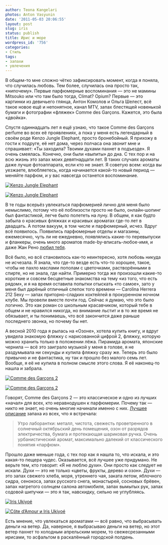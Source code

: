 ```yaml
---
author: Teona Kangelari
photos: Anton Vasyunin
date: '2011-05-03 20:06:55'
layout: post
slug: iris
status: publish
title: Ирис и море
wordpress_id: '756'
categories:
- Стиль
tags:
- запахи
- увлечения
---
```


В общем-то мне сложно чётко зафиксировать момент, когда я поняла, что
случилась любовь. Тем более, случилась она просто так, «нипочему». Первые
парфюмерные воспоминания — это не мамины Mitsouko или что там было тогда,
Climat? Opium? Первые — это картинки из девичьего глянца, Антон Комолов и
Ольга Шелест, всё такое новое ещё и непонятное, канал MTV, запах блестящей
новенькой бумаги и фотографии «фляжек» Comme des Garçons. Кажется, это была
«двойка».

Спустя одиннадцать лет я ещё узнаю, что такое Comme des Garçons perfume во
всех её проявлениях, а пока у меня есть легендарный в своём роде Kenzo Jungle
Elephant, просто бронебойный. Я прихожу в гости к подруге, её нет дома, через
полчаса она звонит мне и спрашивает: «Ты заходила? Твоими духами пахнет в
подъезде». Я очень смеялась. Конечно, они были «выпиты» до дна. С тех пор и на
всю жизнь это запах моих девятнадцати лет. В таких случаях ароматы даже лучше
фотоаппарата, если кто не знает. Я советую всем: когда вы уезжаете,
влюбляетесь, когда начинается какой-то новый период — меняйте парфюм, и у вас
навсегда останется воспоминание.

[![Kenzo Jungle Elephant](https://lh3.googleusercontent.com/-jeZf3HAi78A/Trf-djB5pYI/AAAAAAAAAYc/FTM5S4RSRE4/s720/img_3447.jpg)][3]

[![Kenzo Jungle Elephant](https://lh5.googleusercontent.com/-sIiSmzWBWL4/Trf-dusn_1I/AAAAAAAAAYY/_QSl58ZxT6s/s720/img_3459.jpg)][4]

В те годы всерьёз увлекаться парфюмерией лично для меня было немыслимо, потому
что её поблизости просто не было, онлайн-шопинг был фантастикой, легче было
полететь на луну. В общем, я как будто забыла о красивых фляжках и красивых
ароматах где-то лет в двадцать. А потом вакуум, в том числе и парфюмерный,
исчез. Вдруг всё появилось. Появились парфюмерные отделы и магазины,
ежемесячно, чуть ли не ежедневно, появлялись какие-то перевыпуски и фланкеры,
очень много ароматов made-by-вписать-любое-имя, и даже Жан Рено [любил тебя][1].

Всё было, но всё становилось как-то неинтересно, хотя любовь никуда не
исчезала. Я знала, что где-то везде есть что-то хорошее, такое, чтобы не пахло
маслами пополам с цветочками, растворёнными в спирте, но не знала, где найти.
Примерно тогда же произошли какие-то короткие и совсем бесцветные знакомства
на тему «из того, что есть рядом», и я на время оставила попытки отыскать «то
самое», зато у меня был дарёный отличный слепок того времени — Carolina
Herrera 212 Sexy — запах приторно-сладких коктейлей в прокуренном ночном
клубе. Мы провели вместе почти год. Сейчас я думаю, что это было логично. Это
как роман со школьным красавчиком, который тебе в общем и не нравился никогда,
но внимание льстит и в то же время не обязывает, и ты понимаешь, что всё
закончится даже раньше последнего звонка, но почему бы нет.

А весной 2010 года я рылась на «Озоне», хотела купить книгу, и вдруг увидела
знакомую фляжку с нарисованной цифрой 2, фляжку, которую можно хранить только
в положении лёжа. Пирамида аромата, японские чернила — всё это заиграло
музыкой у меня в голове, я не раздумывала ни секунды и купила фляжку сразу же.
Теперь это было привычно и не фантастика, ну так и прошло без малого семь лет.
Вообще, я её не купила в полном смысле этого слова. Я её наконец-то нашла и
забрала.

[![Comme des Garçons 2](https://lh5.googleusercontent.com/-51YtMc0qyzI/Trf-h08ug5I/AAAAAAAAAYs/-e_T6ECpiMs/s720/img_3468.jpg)][5]

[![Comme des Garçons 2](https://lh5.googleusercontent.com/-_NracM9tuE0/Trf-hTu8xFI/AAAAAAAAAYo/RTXovOysCCg/s720/img_3478.jpg)][6]

Говорят, Comme des Garçons 2 — это классическое и одно из лучших «начал» для
всех, кто неравнодушен к парфюмерии. Почему так — никто не знает, но очень
многие начинали именно с них. [Лучшее описание][2] запаха из всех, что я
встречала:

> Утро лаборантки: металл, чистота, свежесть проветренного в солнечный
> октябрьский день помещения, озон от разрядов электричества, бумага и
> протекающая шариковая ручка. Очень урбанистический аромат, максимально далекий
> от классического понятия «парфюм».

Прошло даже меньше года, с тех пор как я нашла то, что искала, и это какая-то
пещера чудес. Оказывается, всё лучшее уже придумано. Не верьте тем, кто
говорит: «Я не люблю духи». Они просто как следует не искали. Духи — это не
только «цветы, фрукты, дерево и озон». Духи — это запах свежего хлеба, моря,
утреннего чая, заката летом, яблочного сидра, сенокоса, запах русского снега,
монастырей, сосновых брёвен, запах нагретого солнцем салона автомобиля, запах
вымытых рук, запах содовой шипучки — это я так, навскидку, сильно не
углубляясь.

[![Iris Ukiyoé](https://lh4.googleusercontent.com/-H0-96yZMWNU/Trf-lPPsfLI/AAAAAAAAAY8/Ble8_vI2sDE/s720/img_3502.jpg)][7]

[![Côte d’Amour и Iris Ukiyoé](https://lh5.googleusercontent.com/-F0O5zpeFzkQ/Trf-k6BqXNI/AAAAAAAAAY4/U2B1qfTY4ww/s720/img_3563.jpg)][8]

Есть мнение, что увлекаться ароматами — всё равно, что выбрасывать деньги на
ветер. Да, наверное, я выбрасываю деньги на ветер, но этот ветер пахнет то
холодным апрельским морем, то свежесрезанными ирисами, то асфальтом в
раскалённый городской полдень.

   [1]: http://www.edeparfum.ru/images/goods/1916.jpg
   [2]: http://lime-coffee.livejournal.com/46279.html

   [3]: https://lh3.googleusercontent.com/-jeZf3HAi78A/Trf-djB5pYI/AAAAAAAAAYc/FTM5S4RSRE4/s800/img_3447.jpg
   [4]: https://lh5.googleusercontent.com/-sIiSmzWBWL4/Trf-dusn_1I/AAAAAAAAAYY/_QSl58ZxT6s/s800/img_3459.jpg
   [5]: https://lh5.googleusercontent.com/-51YtMc0qyzI/Trf-h08ug5I/AAAAAAAAAYs/-e_T6ECpiMs/s800/img_3468.jpg
   [6]: https://lh5.googleusercontent.com/-_NracM9tuE0/Trf-hTu8xFI/AAAAAAAAAYo/RTXovOysCCg/s800/img_3478.jpg
   [7]: https://lh4.googleusercontent.com/-H0-96yZMWNU/Trf-lPPsfLI/AAAAAAAAAY8/Ble8_vI2sDE/s800/img_3502.jpg
   [8]: https://lh5.googleusercontent.com/-F0O5zpeFzkQ/Trf-k6BqXNI/AAAAAAAAAY4/U2B1qfTY4ww/s800/img_3563.jpg

 